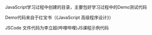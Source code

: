JavaScript学习过程中创建的目录，主要包好学习过程中的Demo测试代码

Demo代码来自于红宝书（《JavaScript 高级程序设计》）

JSCode 文件代码为李立超(哔哩哔哩)JS课程示例代码